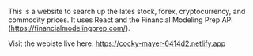 This is a website to search up the lates stock, forex, cryptocurrency, and commodity prices. It uses React and the Financial Modeling Prep API (https://financialmodelingprep.com/).

Visit the webiste live here: https://cocky-mayer-6414d2.netlify.app
